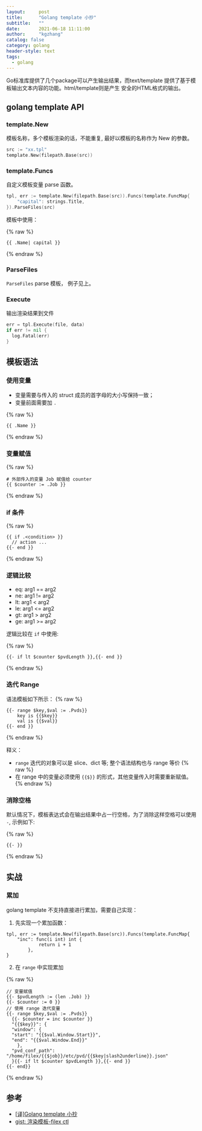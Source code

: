 ```yaml
---
layout:     post
title:      "Golang template 小抄"
subtitle:   ""
date:       2021-06-18 11:11:00
author:     "kgzhang"
catalog: false
category: golang
header-style: text
tags:
  - golang
---
```


Go标准库提供了几个package可以产生输出结果，而text/template 提供了基于模板输出文本内容的功能。html/template则是产生 安全的HTML格式的输出。

## golang template API

### template.New

模板名称，多个模板渲染的话，不能重复, 最好以模板的名称作为 New 的参数。

```go
src := "xx.tpl"
template.New(filepath.Base(src))
```

### template.Funcs

自定义模板变量 parse 函数。

```go
tpl, err := template.New(filepath.Base(src)).Funcs(template.FuncMap{
    "capital": strings.Title,
}).ParseFiles(src)
```

模板中使用：

{% raw %}
```shell
{{ .Name| capital }}
```
{% endraw %}

### ParseFiles

`ParseFiles` parse 模板， 例子见上。

### Execute

输出渲染结果到文件

```go
err = tpl.Execute(file, data)
if err != nil {
  log.Fatal(err)
}
```

## 模板语法

### 使用变量
- 变量需要与传入的 struct 成员的首字母的大小写保持一致；
- 变量前面需要加 `.`

{% raw %}
```shell
{{ .Name }}
```
{% endraw %}

### 变量赋值

{% raw %}
```shell
# 外部传入的变量 Job 赋值给 counter
{{ $counter := .Job }}
```
{% endraw %}

### if 条件

{% raw %}
```shell
{{ if .<condition> }}
  // action ...
{{- end }}
```
{% endraw %}

### 逻辑比较
- eq: arg1 == arg2
- ne: arg1 != arg2
- lt: arg1 < arg2
- le: arg1 <= arg2
- gt: arg1 > arg2
- ge: arg1 >= arg2

逻辑比较在 `if` 中使用:

{% raw %}
```shell
{{- if lt $counter $pvdLength }},{{- end }}
```
{% endraw %}

### 迭代 Range

语法模板如下所示：
{% raw %}
```shell
{{- range $key,$val := .Pvds}}
    key is {{$key}}
    val is {{$val}}
{{- end }}
```
{% endraw %}

释义：
- `range` 迭代的对象可以是 slice、dict 等; 整个语法结构也与 range 等价 
{% raw %}
- 在 range 中的变量必须使用 `{{$}}` 的形式，其他变量传入时需要重新赋值。
{% endraw %}

### 消除空格
默认情况下，模板表达式会在输出结果中占一行空格，为了消除这样空格可以使用 `-`, 示例如下:

{% raw %}
```shell
{{- }}
```
{% endraw %}

## 实战

### 累加

golang template 不支持直接进行累加，需要自己实现：

1. 先实现一个累加函数：

```golang
tpl, err := template.New(filepath.Base(src)).Funcs(template.FuncMap{
    "inc": func(i int) int {
			return i + 1
		},
}
```

2. 在 `range` 中实现累加

{% raw %}
```shell
// 变量赋值
{{- $pvdLength := (len .Job) }}
{{- $counter := 0 }}
// 使用 range 迭代变量
{{- range $key,$val := .Pvds}}
  {{- $counter = inc $counter }}
  "{{$key}}": {
  "window": {
  "start": "{{$val.Window.Start}}",
  "end": "{{$val.Window.End}}"
    },
  "pvd_conf_path": "/home/filex/{{$job}}/etc/pvd/{{$key|slash2underline}}.json"
  }{{- if lt $counter $pvdLength }},{{- end }}
{{- end}}
```
{% endraw %}

## 参考
+ [[译]Golang template 小抄](https://colobu.com/2019/11/05/Golang-Templates-Cheatsheet/#%E8%A7%A3%E6%9E%90%E5%92%8C%E5%88%9B%E5%BB%BA%E6%A8%A1%E6%9D%BF)
+ [gist: 渲染模板-filex ctl](https://gist.github.com/kougazhang/4b996d733a454b8b34201a7a6683c54a)
